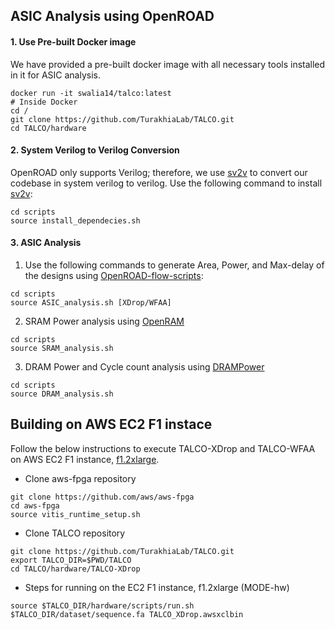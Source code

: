 
## ASIC Analysis using OpenROAD

#### 1. Use Pre-built Docker image 
We have provided a pre-built docker image with all necessary tools installed in it for ASIC analysis. 
```
docker run -it swalia14/talco:latest
# Inside Docker
cd /
git clone https://github.com/TurakhiaLab/TALCO.git
cd TALCO/hardware
```

#### 2. System Verilog to Verilog Conversion

OpenROAD only supports Verilog; therefore, we use [sv2v](https://github.com/zachjs/sv2v.git) to convert our codebase in system verilog to verilog. Use the following command to install [sv2v](https://github.com/zachjs/sv2v.git):
```
cd scripts
source install_dependecies.sh
```

#### 3. ASIC Analysis
1. Use the following commands to generate Area, Power, and Max-delay of the designs using [OpenROAD-flow-scripts](https://github.com/The-OpenROAD-Project/OpenROAD-flow-scripts/tree/master):
```
cd scripts
source ASIC_analysis.sh [XDrop/WFAA]
```

2. SRAM Power analysis using [OpenRAM](https://github.com/VLSIDA/OpenRAM/tree/stable)
```
cd scripts
source SRAM_analysis.sh
```

3. DRAM Power and Cycle count analysis using [DRAMPower](https://github.com/tukl-msd/DRAMPower)
```
cd scripts
source DRAM_analysis.sh
```

## Building on AWS EC2 F1 instace
Follow the below instructions to execute TALCO-XDrop and TALCO-WFAA on AWS EC2 F1 instance, [f1.2xlarge]().

* Clone aws-fpga repository
```
git clone https://github.com/aws/aws-fpga
cd aws-fpga
source vitis_runtime_setup.sh
```

* Clone TALCO repository
```
git clone https://github.com/TurakhiaLab/TALCO.git
export TALCO_DIR=$PWD/TALCO
cd TALCO/hardware/TALCO-XDrop
```

* Steps for running on the EC2 F1 instance, f1.2xlarge (MODE-hw)
```
source $TALCO_DIR/hardware/scripts/run.sh
$TALCO_DIR/dataset/sequence.fa TALCO_XDrop.awsxclbin
``````